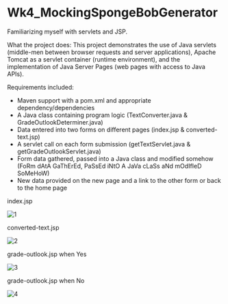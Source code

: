 # Wk4_MockingSpongeBobGenerator
Familiarizing myself with servlets and JSP.

What the project does:
This project demonstrates the use of Java servlets (middle-men between browser requests and server applications), Apache Tomcat as a servlet container (runtime environment), and the implementation of Java Server Pages (web pages with access to Java APIs). 

Requirements included:
- Maven support with a pom.xml and appropriate dependency/dependencies
- A Java class containing program logic (TextConverter.java & GradeOutlookDeterminer.java)
- Data entered into two forms on different pages (index.jsp & converted-text.jsp)
- A servlet call on each form submission (getTextServlet.java & getGradeOutlookServlet.java)
- Form data gathered, passed into a Java class and modified somehow (FoRm dAtA GaThErEd, PaSsEd iNtO A JaVa cLaSs aNd mOdIfIeD SoMeHoW)
- New data provided on the new page and a link to the other form or back to the home page

index.jsp

![1](https://user-images.githubusercontent.com/84937675/153616361-f11118f2-7dd9-4bd9-8478-3ff1f47f87f4.jpg)

converted-text.jsp

![2](https://user-images.githubusercontent.com/84937675/153616436-16a6e46d-c45c-4701-90c4-86019a658398.jpg)

grade-outlook.jsp when Yes

![3](https://user-images.githubusercontent.com/84937675/153616482-73a1851b-8af3-4cdb-b134-522114abef1c.jpg)

grade-outlook.jsp when No

![4](https://user-images.githubusercontent.com/84937675/153616513-fb296cbb-9445-4697-8952-f8a834996fc9.jpg)
